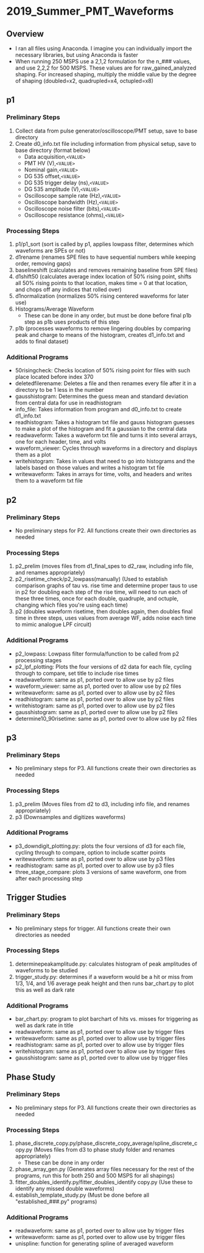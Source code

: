 # 2019_Summer_PMT_Waveforms
## Overview
* I ran all files using Anaconda. I imagine you can individually import the necessary libraries, but using Anaconda is faster
* When running 250 MSPS use a 2,1,2 formulation for the n_### values, and use 2,2,2 for 500 MSPS. These values are for raw_gained_analyzed shaping. For increased shaping, multiply the middle value by the degree of shaping (doubled=x2, quadrupled=x4, octupled=x8)

## p1
### Preliminary Steps
1. Collect data from pulse generator/oscilloscope/PMT setup, save to base directory
1. Create d0_info.txt file including information from physical setup, save to base directory (format below)
    * Data acquisition,`<VALUE>`
    * PMT HV (V),`<VALUE>`
    * Nominal gain,`<VALUE>`
    * DG 535 offset,`<VALUE>`
    * DG 535 trigger delay (ns),`<VALUE>`
    * DG 535 amplitude (V),`<VALUE>`
    * Oscilloscope sample rate (Hz),`<VALUE>`
    * Oscilloscope bandwidth (Hz),`<VALUE>`
    * Oscilloscope noise filter (bits),`<VALUE>`
    * Oscilloscope resistance (ohms),`<VALUE>`

### Processing Steps
1. p1/p1_sort (sort is called by p1, applies lowpass filter, determines which waveforms are SPEs or not)
1. d1rename (renames SPE files to have sequential numbers while keeping order, removing gaps)
1. baselineshift (calculates and removes remaining baseline from SPE files)
1. d1shift50 (calculates average index location of 50% rising point, shifts all 50% rising points to that location, makes time = 0 at that location, and chops off any indices that rolled over)
1. d1normalization (normalizes 50% rising centered waveforms for later use)
1. Histograms/Average Waveform
    * These can be done in any order, but must be done before final p1b step as p1b uses products of this step
1. p1b (processes waveforms to remove lingering doubles by comparing peak and charge to means of the histogram, creates d1_info.txt and adds to final dataset)

### Additional Programs
* 50risingcheck: Checks location of 50% rising point for files with such place located before index 370 
* deletedfilerename: Deletes a file and then renames every file after it in a directory to be 1 less in the number
* gausshistogram: Determines the guess mean and standard deviation from central data for use in readhistogram
* info_file: Takes information from program and d0_info.txt to create d1_info.txt
* readhistogram: Takes a histogram txt file and gauss histogram guesses to make a plot of the histogram and fit a gaussian to the central data
* readwaveform: Takes a waveform txt file and turns it into several arrays, one for each header, time, and volts
* waveform_viewer: Cycles through waveforms in a directory and displays them as a plot
* writehistogram: Takes in values that need to go into histograms and the labels based on those values and writes a histogram txt file
* writewaveform: Takes in arrays for time, volts, and headers and writes them to a waveform txt file

## p2
### Preliminary Steps
* No preliminary steps for P2. All functions create their own directories as needed

### Processing Steps
1. p2_prelim (moves files from d1_final_spes to d2_raw, including info file, and renames appropriately)
1. p2_risetime_check/p2_lowpass(manually) (Used to establish comparison graphs of tau vs. rise time and determine proper taus to use in p2 for doubling each step of the rise time, will need to run each of these three times, once for each double, quadruple, and octuple, changing which files you're using each time)
1. p2 (doubles waveform risetime, then doubles again, then doubles final time in three steps, uses values from average WF, adds noise each time to mimic analogue LPF circuit)

### Additional Programs
* p2_lowpass: Lowpass filter formula/function to be called from p2 processing stages
* p2_lpf_plotting: Plots the four versions of d2 data for each file, cycling through to compare, set title to include rise times
* readwaveform: same as p1, ported over to allow use by p2 files
* waveform_viewer: same as p1, ported over to allow use by p2 files
* writewaveform: same as p1, ported over to allow use by p2 files
* readhistogram: same as p1, ported over to allow use by p2 files
* writehistogram: same as p1, ported over to allow use by p2 files
* gausshistogram: same as p1, ported over to allow use by p2 files
* determine10_90risetime: same as p1, ported over to allow use by p2 files

## p3
### Preliminary Steps
* No preliminary steps for P3. All functions create their own directories as needed

### Processing Steps
1. p3_prelim (Moves files from d2 to d3, including info file, and renames appropriately)
1. p3 (Downsamples and digitizes waveforms)

### Additional Programs
* p3_downdigit_plotting.py: plots the four versions of d3 for each file, cycling through to compare, option to include scatter points
* writewaveform: same as p1, ported over to allow use by p3 files
* readhistogram: same as p1, ported over to allow use by p3 files
* three_stage_compare: plots 3 versions of same waveform, one from after each processing step

## Trigger Studies
### Preliminary Steps
* No preliminary steps for trigger. All functions create their own directories as needed

### Processing Steps
1. determinepeakamplitude.py: calculates histogram of peak amplitudes of waveforms to be studied
1. trigger_study.py: determines if a waveform would be a hit or miss from 1/3, 1/4, and 1/6 average peak height and then runs bar_chart.py to plot this as well as dark rate

### Additional Programs
* bar_chart.py: program to plot barchart of hits vs. misses for triggering as well as dark rate in title
* readwaveform: same as p1, ported over to allow use by trigger files
* writewaveform: same as p1, ported over to allow use by trigger files
* readhistogram: same as p1, ported over to allow use by trigger files
* writehistogram: same as p1, ported over to allow use by trigger files
* gausshistogram: same as p1, ported over to allow use by trigger files

## Phase Study
### Preliminary Steps
* No preliminary steps for P3. All functions create their own directories as needed

### Processing Steps
1. phase_discrete_copy.py/phase_discrete_copy_average/spline_discrete_copy.py (Moves files from d3 to phase study folder and renames appropriately)
    * These can be done in any order
1. phase_array_gen.py (Generates array files necessary for the rest of the programs, run this for both 250 and 500 MSPS for all shapings)
1. fitter_doubles_identify.py/fitter_doubles_identify copy.py (Use these to identify any missed double waveforms)
1. establish_template_study.py (Must be done before all "established_###.py" programs)

### Additional Programs
* readwaveform: same as p1, ported over to allow use by trigger files
* writewaveform: same as p1, ported over to allow use by trigger files
* unispline: function for generating spline of averaged waveform